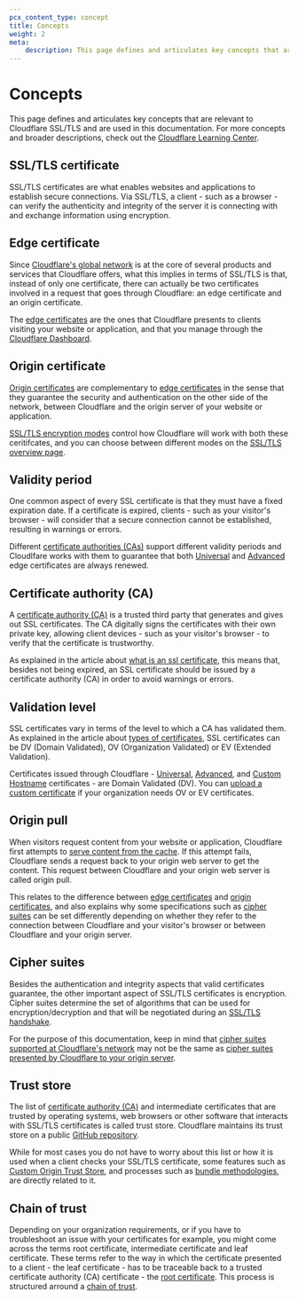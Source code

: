 ```yaml
---
pcx_content_type: concept
title: Concepts
weight: 2
meta: 
    description: This page defines and articulates key concepts that are relevant to Cloudflare SSL/TLS and are used in the Cloudflare SSL/TLS documentation.
---
```


# Concepts

This page defines and articulates key concepts that are relevant to Cloudflare SSL/TLS and are used in this documentation. For more concepts and broader descriptions, check out the [Cloudflare Learning Center](https://www.cloudflare.com/learning/ssl/what-is-ssl/).

## SSL/TLS certificate

SSL/TLS certificates are what enables websites and applications to establish secure connections. Via SSL/TLS, a client - such as a browser - can verify the authenticity and integrity of the server it is connecting with and exchange information using encryption.

## Edge certificate

Since [Cloudflare's global network](https://www.cloudflare.com/network/) is at the core of several products and services that Cloudflare offers, what this implies in terms of SSL/TLS is that, instead of only one certificate, there can actually be two certificates involved in a request that goes through Cloudflare: an edge certificate and an origin certificate.

The [edge certificates](/ssl/edge-certificates/) are the ones that Cloudflare presents to clients visiting your website or application, and that you manage through the [Cloudflare Dashboard](https://dash.cloudflare.com/?to=/:account/:zone/ssl-tls/edge-certificates).

## Origin certificate

[Origin certificates](/ssl/origin-configuration/) are complementary to [edge certificates](#edge-certificate) in the sense that they guarantee the security and authentication on the other side of the network, between Cloudflare and the origin server of your website or application.

[SSL/TLS encryption modes](/ssl/origin-configuration/ssl-modes/) control how Cloudflare will work with both these ceritifcates, and you can choose between different modes on the [SSL/TLS overview page](https://dash.cloudflare.com/?to=/:account/:zone/ssl-tls).

## Validity period

One common aspect of every SSL certificate is that they must have a fixed expiration date. If a certificate is expired, clients - such as your visitor's browser - will consider that a secure connection cannot be established, resulting in warnings or errors.

Different [certificate authorities (CAs)](#certificate-authority) support different validity periods and Cloudlfare works with them to guarantee that both [Universal](/ssl/edge-certificates/universal-ssl/) and [Advanced](/ssl/edge-certificates/advanced-certificate-manager/) edge certificates are always renewed.

## Certificate authority (CA)

A [certificate authority (CA)](/ssl/reference/certificate-authorities/) is a trusted third party that generates and gives out SSL certificates. The CA digitally signs the certificates with their own private key, allowing client devices - such as your visitor's browser - to verify that the certificate is trustworthy.

As explained in the article about [what is an ssl certificate](https://www.cloudflare.com/learning/ssl/what-is-an-ssl-certificate/), this means that, besides not being expired, an SSL certificate should be issued by a certificate authority (CA) in order to avoid warnings or errors.

## Validation level

SSL certificates vary in terms of the level to which a CA has validated them. As explained in the article about [types of certificates](https://www.cloudflare.com/learning/ssl/types-of-ssl-certificates/), SSL certificates can be DV (Domain Validated), OV (Organization Validated) or EV (Extended Validation).

Certificates issued through Cloudflare - [Universal](/ssl/edge-certificates/universal-ssl/), [Advanced](/ssl/edge-certificates/advanced-certificate-manager/), and [Custom Hostname](/cloudflare-for-platforms/cloudflare-for-saas/security/certificate-management/) certificates - are Domain Validated (DV). You can [upload a custom certificate](/ssl/edge-certificates/custom-certificates/) if your organization needs OV or EV certificates.

## Origin pull

When visitors request content from your website or application, Cloudflare first attempts to [serve content from the cache](https://www.cloudflare.com/learning/cdn/what-is-caching/). If this attempt fails, Cloudflare sends a request back to your origin web server to get the content. This request between Cloudflare and your origin web server is called origin pull.

This relates to the difference between [edge certificates](#edge-certificate) and [origin certificates](#origin-certificate), and also explains why some specifications such as [cipher suites](#cipher-suites) can be set differently depending on whether they refer to the connection between Cloudflare and your visitor's browser or between Cloudflare and your origin server.

## Cipher suites

Besides the authentication and integrity aspects that valid certificates guarantee, the other important aspect of SSL/TLS certificates is encryption. Cipher suites determine the set of algorithms that can be used for encryption/decryption and that will be negotiated during an [SSL/TLS handshake](https://www.cloudflare.com/learning/ssl/what-happens-in-a-tls-handshake/).

For the purpose of this documentation, keep in mind that [cipher suites supported at Cloudflare's network](/ssl/reference/cipher-suites/supported-cipher-suites/) may not be the same as [cipher suites presented by Cloudflare to your origin server](/ssl/origin-configuration/cipher-suites/).

## Trust store

The list of [certificate authority (CA)](#certificate-authority-ca) and intermediate certificates that are trusted by operating systems, web browsers or other software that interacts with SSL/TLS certificates is called trust store. Cloudflare maintains its trust store on a public [GitHub repository](https://github.com/cloudflare/cfssl_trust).

While for most cases you do not have to worry about this list or how it is used when a client checks your SSL/TLS certificate, some features such as [Custom Origin Trust Store](/ssl/origin-configuration/custom-origin-trust-store/), and processes such as [bundle methodologies](/ssl/edge-certificates/custom-certificates/bundling-methodologies/), are directly related to it.

## Chain of trust

Depending on your organization requirements, or if you have to troubleshoot an issue with your certificates for example, you might come across the terms root certificate, intermediate certificate and leaf certificate. These terms refer to the way in which the certificate presented to a client - the leaf certificate - has to be traceable back to a trusted certificate authority (CA) certificate - the [root certificate](https://en.wikipedia.org/wiki/Root_certificate). This process is structured arround a [chain of trust](https://en.wikipedia.org/wiki/Chain_of_trust).